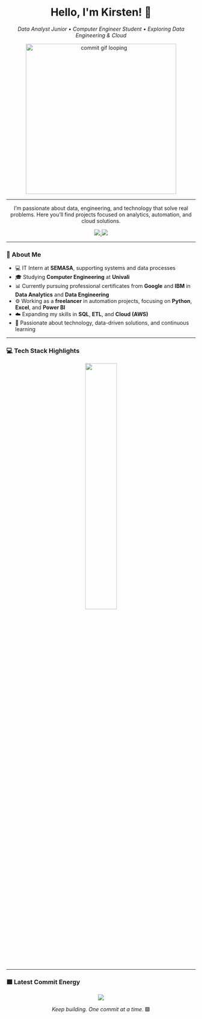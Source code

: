 <h1 align="center">Hello, I'm Kirsten! 🌷</h1>

<p align="center">
  <em>Data Analyst Junior • Computer Engineer Student • Exploring Data Engineering & Cloud</em>
</p>

<p align="center">
  <img src="https://media1.giphy.com/media/v1.Y2lkPTc5MGI3NjExNzlqMGg1MG5vMDJucWxucGo4dDR2b2FzYWthN3d6NmN0dTh4dmhhaiZlcD12MV9pbnRlcm5hbF9naWZfYnlfaWQmY3Q9Zw/3ZjmiDZOBj5SUlcAKU/giphy.gif" width="400px" alt="commit gif looping" />
</p>

---

<p align="center">
  I’m passionate about data, engineering, and technology that solve real problems.  
  Here you’ll find projects focused on analytics, automation, and cloud solutions.
</p>

<p align="center">
  <a href="https://www.linkedin.com/in/kirstenconcepcion/">
    <img src="https://img.shields.io/badge/-LinkedIn-00AB33?style=flat-square&logo=Linkedin&logoColor=white">
  </a>
  <a href="mailto:kirstenconcepcion@hotmail.com">
    <img src="https://img.shields.io/badge/-contato@kirstenluz.com-00AB33?style=flat-square&logo=Gmail&logoColor=white">
  </a>
</p>

---

### 🧠 About Me

- 💻 IT Intern at **SEMASA**, supporting systems and data processes  
- 🎓 Studying **Computer Engineering** at **Univali**  
- 📊 Currently pursuing professional certificates from **Google** and **IBM** in **Data Analytics** and **Data Engineering**  
- ⚙️ Working as a **freelancer** in automation projects, focusing on **Python**, **Excel**, and **Power BI**  
- ☁️ Expanding my skills in **SQL**, **ETL**, and **Cloud (AWS)**  
- 🚀 Passionate about technology, data-driven solutions, and continuous learning

---

### 💻 Tech Stack Highlights

<p align="center">
  <img width="41%" src="https://github-readme-stats.vercel.app/api/top-langs/?username=KirstenLuz&layout=compact&hide_border=true&title_color=00ff99&text_color=ffffff&bg_color=0d1117" />
</p>

---

### 🟩 Latest Commit Energy

<p align="center">
<img src="https://github-readme-stats.vercel.app/api?username=KirstenLuz&show_icons=true&theme=github_dark&hide_border=true&title_color=00ff99&icon_color=00ff99&text_color=ffffff" />
</p>

<p align="center">
  <em>Keep building. One commit at a time.</em> 🟩
</p>
